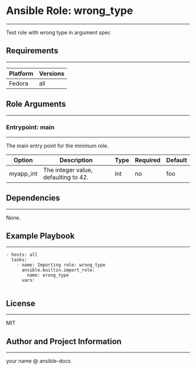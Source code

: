<!-- BEGIN_ANSIBLE_DOCS -->
# Ansible Role: wrong_type
---
Test role with wrong type in argument spec


## Requirements
---
| Platform | Versions |
| -------- | -------- |
| Fedora | all |

## Role Arguments
---
### Entrypoint: main
---
The main entry point for the minimum role.

|Option|Description|Type|Required|Default|
|---|---|---|---|---|
| myapp_int | The integer value, defaulting to 42. | int | no | foo |


## Dependencies
---
None.

## Example Playbook
---
```
- hosts: all
  tasks:
    - name: Importing role: wrong_type
      ansible.builtin.import_role:
        name: wrong_type
      vars:
        
```

## License
---
MIT

## Author and Project Information
---
your name @ ansible-docs

<!-- END_ANSIBLE_DOCS -->
